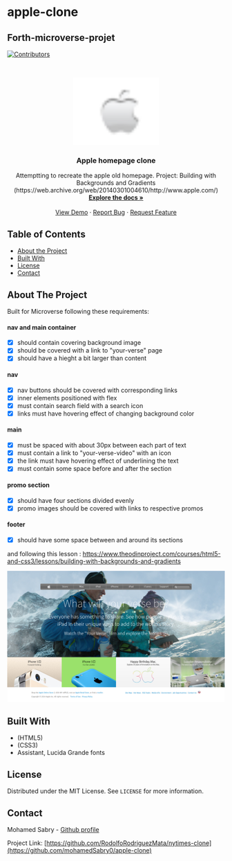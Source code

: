 # apple-clone
## Forth-microverse-projet


<!-- PROJECT SHIELDS -->
<!--
*** I'm using markdown "reference style" links for readability.
*** Reference links are enclosed in brackets [ ] instead of parentheses ( ).
*** See the bottom of this document for the declaration of the reference variables
*** for contributors-url, forks-url, etc. This is an optional, concise syntax you may use.
*** https://www.markdownguide.org/basic-syntax/#reference-style-links
-->
[![Contributors][contributors-shield]][contributors-url]




<!-- PROJECT LOGO -->
<br />
<p align="center">
  <a href="https://github.com/mohamedSabry0/apple-clone">
    <img src="imgs/nav_logo.png" alt="Logo" width="200">

  </a>

  <h3 align="center">Apple homepage clone</h3>

  <p align="center">
  	Attemptting to recreate the apple old homepage.
	Project: Building with Backgrounds and Gradients
    (https://web.archive.org/web/20140301004610/http://www.apple.com/)
    <br />
    <a href="https://github.com/mohamedSabry0/apple-clone"><strong>Explore the docs »</strong></a>
    <br />
    <br />
    <a href="https://raw.githack.com/mohamedSabry0/apple-clone/homepage/index.html">View Demo</a>
    ·
    <a href="https://github.com/mohamedSabry0/apple-clone/issues">Report Bug</a>
    ·
    <a href="https://github.com/mohamedSabry0/apple-clone/issues">Request Feature</a>
  </p>
</p>



<!-- TABLE OF CONTENTS -->
## Table of Contents

* [About the Project](#about-the-project)
* [Built With](#built-with)
* [License](#license)
* [Contact](#contact)



<!-- ABOUT THE PROJECT -->
## About The Project

Built for Microverse following these requirements:
#### nav and main container
- [x] should contain covering background image 
- [x] should be covered with a link to "your-verse" page
- [x] should have a hieght a bit larger than content

#### nav
- [x] nav buttons should be covered with corresponding links
- [x] inner elements positioned with flex
- [x] must contain search field with a search icon
- [x] links must have hovering effect of changing background color

#### main 
- [x] must be spaced with about 30px between each part of text
- [x] must contain a link to "your-verse-video" with an icon
- [x] the link must have hovering effect of underlining the text 
- [x] must contain some space before and after the section

#### promo section
- [x] should have four sections divided evenly
- [x] promo images should be covered with links to respective promos

#### footer
- [x] should have some space between and around its sections

and following this lesson :
https://www.theodinproject.com/courses/html5-and-css3/lessons/building-with-backgrounds-and-gradients

[![Product Name Screen Shot][product-screenshot]](imgs/screenshot.png)

## Built With
* (HTML5)
* (CSS3)
* Assistant, Lucida Grande fonts



<!-- LICENSE -->
## License

Distributed under the MIT License. See `LICENSE` for more information.



<!-- CONTACT -->
## Contact

Mohamed Sabry - [Github profile](https://github.com/mohamedSabry0)

Project Link: [https://github.com/RodolfoRodriguezMata/nytimes-clone](https://github.com/mohamedSabry0/apple-clone)







<!-- MARKDOWN LINKS & IMAGES -->
<!-- https://www.markdownguide.org/basic-syntax/#reference-style-links -->
[contributors-shield]: https://img.shields.io/github/contributors/othneildrew/Best-README-Template.svg?style=flat-square
[contributors-url]: https://github.com/othneildrew/Best-README-Template/graphs/contributors
[forks-shield]: https://img.shields.io/github/forks/othneildrew/Best-README-Template.svg?style=flat-square
[forks-url]: https://github.com/othneildrew/Best-README-Template/network/members
[stars-shield]: https://img.shields.io/github/stars/othneildrew/Best-README-Template.svg?style=flat-square
[stars-url]: https://github.com/othneildrew/Best-README-Template/stargazers
[issues-shield]: https://img.shields.io/github/issues/othneildrew/Best-README-Template.svg?style=flat-square
[issues-url]: https://github.com/othneildrew/Best-README-Template/issues
[license-shield]: https://img.shields.io/github/license/othneildrew/Best-README-Template.svg?style=flat-square
[license-url]: https://github.com/othneildrew/Best-README-Template/blob/master/LICENSE.txt
[linkedin-shield]: https://img.shields.io/badge/-LinkedIn-black.svg?style=flat-square&logo=linkedin&colorB=555
[linkedin-url]: https://linkedin.com/in/othneildrew
[product-screenshot]: imgs/screenshot.png
